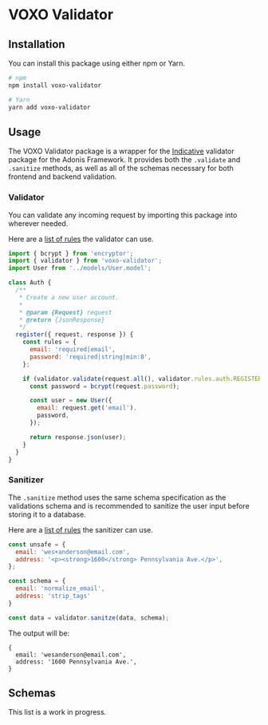 # VOXO Validator

## Installation

You can install this package using either npm or Yarn.

```bash
# npm
npm install voxo-validator

# Yarn
yarn add voxo-validator
```

## Usage

The VOXO Validator package is a wrapper for the [Indicative](https://indicative.adonisjs.com/) validator package for the Adonis Framework. It provides both the `.validate` and `.sanitize` methods, as well as all of the schemas necessary for both frontend and backend validation.

### Validator

You can validate any incoming request by importing this package into wherever needed.

Here are a [list of rules](https://indicative.adonisjs.com/validations/master/) the validator can use.

```javascript
import { bcrypt } from 'encryptor';
import { validator } from 'voxo-validator';
import User from '../models/User.model';

class Auth {
  /**
   * Create a new user account.
   *
   * @param {Request} request
   * @return {JsonResponse}
   */
  register({ request, response }) {
    const rules = {
      email: 'required|email',
      password: 'required|string|min:8',
    };

    if (validator.validate(request.all(), validator.rules.auth.REGISTER)) {
      const password = bcrypt(request.password);

      const user = new User({
        email: request.get('email').
        password,
      });

      return response.json(user);
    }
  }
}
```

### Sanitizer

The `.sanitize` method uses the same schema specification as the validations schema and is recommended to sanitize the user input before storing it to a database.

Here are a [list of rules](https://indicative.adonisjs.com/sanitizations/master/) the sanitizer can use.

```javascript
const unsafe = {
  email: 'wes+anderson@email.com',
  address: '<p><strong>1600</strong> Pennsylvania Ave.</p>',
};

const schema = {
  email: 'normalize_email',
  address: 'strip_tags'
}

const data = validator.sanitze(data, schema);
```

The output will be:

```plain
{
  email: 'wesanderson@email.com',
  address: '1600 Pennsylvania Ave.',
}
```

## Schemas

This list is a work in progress.
